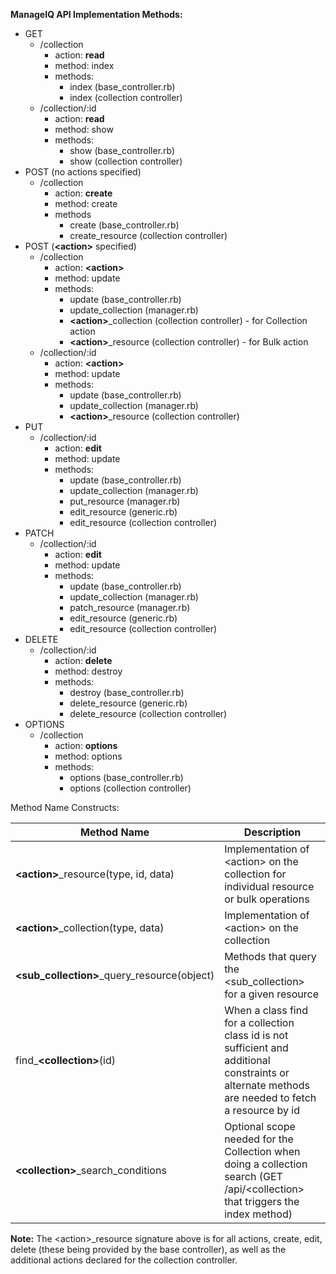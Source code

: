 
**ManageIQ API Implementation Methods:**

- GET
  - /collection
    - action: **read**
    - method: index
    - methods:
       - index (base_controller.rb)
       - index (collection controller)
  - /collection/:id
    - action: **read**
    - method: show
    - methods:
      - show (base_controller.rb)
      - show (collection controller)
- POST (no actions specified)
  - /collection
    - action: **create**
    - method: create
    - methods
      - create (base_controller.rb)
      - create_resource (collection controller)
- POST (**\<action\>** specified)
  - /collection
    - action: **\<action\>**
    - method: update
    - methods:
      - update (base_controller.rb)
      - update_collection (manager.rb)
      - **\<action\>**_collection (collection controller) - for Collection action
      - **\<action\>**_resource (collection controller) - for Bulk action
  - /collection/:id
    - action: **\<action\>**
    - method: update
    - methods:
      - update (base_controller.rb)
      - update_collection (manager.rb)
      - **\<action\>**_resource  (collection controller)
- PUT
  - /collection/:id
    - action: **edit**
    - method: update
    - methods:
      - update (base_controller.rb)
      - update_collection (manager.rb)
      - put_resource (manager.rb)
      - edit_resource (generic.rb)
      - edit_resource (collection controller)
- PATCH
  - /collection/:id
    - action: **edit**
    - method: update
    - methods:
      - update (base_controller.rb)
      - update_collection (manager.rb)
      - patch_resource (manager.rb)
      - edit_resource (generic.rb)
      - edit_resource (collection controller)
- DELETE
  - /collection/:id
    - action: **delete**
    - method: destroy
    - methods:
      - destroy (base_controller.rb)
      - delete_resource (generic.rb)
      - delete_resource (collection controller)
- OPTIONS
  - /collection
    - action: **options**
    - method: options
    - methods:
      - options (base_controller.rb)
      - options (collection controller)


Method Name Constructs:

| Method Name | Description |
| ----------- | ----------- |
| **\<action\>**_resource(type, id, data)       | Implementation of \<action\> on the collection for individual resource or bulk operations |
| **\<action\>**_collection(type, data)         | Implementation of \<action\> on the collection |
| **\<sub_collection\>**_query_resource(object) | Methods that query the \<sub_collection\> for a given resource |
| find_**\<collection\>**(id)                   | When a class find for a collection class id is not sufficient and additional constraints or alternate methods are needed to fetch a resource by id |
| **\<collection\>**_search_conditions          | Optional scope needed for the Collection when doing a collection search (GET /api/\<collection\> that triggers the index method) |

**Note:** The \<action\>_resource signature above is for all actions, create, edit, delete (these being provided by the base controller), as well as the additional actions declared for the collection controller.
